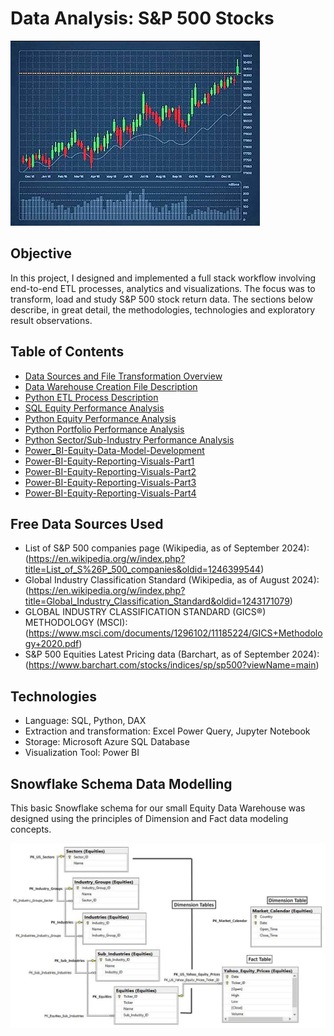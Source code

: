 # **Data Analysis: S&P 500 Stocks**

![Forbes Line Chart](https://github.com/danvuk567/SP500-Stock-Analysis/blob/main/images/stock_chart.jpg?raw=true)

## **Objective** ##

In this project, I designed and implemented a full stack workflow involving end-to-end ETL processes, analytics and visualizations. 
The focus was to transform, load and study S&P 500 stock return data. The sections below describe, in great detail, the methodologies, 
technologies and exploratory result observations.

## **Table of Contents** ##

- [Data Sources and File Transformation Overview](https://github.com/danvuk567/SP500-Stock-Analysis/blob/main/Data-Source-Files/readme.md)
- [Data Warehouse Creation File Description](https://github.com/danvuk567/SP500-Stock-Analysis/blob/main/Create-Datawarehouse-Objects/readme.md)
- [Python ETL Process Description](https://github.com/danvuk567/SP500-Stock-Analysis/blob/main/Python-ETL-Process/readme.md)
- [SQL Equity Performance Analysis](https://github.com/danvuk567/SP500-Stock-Analysis/tree/main/SQL-Equity-Performance-Analysis)
- [Python Equity Performance Analysis](https://github.com/danvuk567/SP500-Stock-Analysis/tree/main/Python-Equity-Performance-Analysis)
- [Python Portfolio Performance Analysis](https://github.com/danvuk567/SP500-Stock-Analysis/tree/main/Python-Portfolio-Performance-Analysis)
- [Python Sector/Sub-Industry Performance Analysis](https://github.com/danvuk567/SP500-Stock-Analysis/tree/main/Python-Sector-Sub_Industry-Performance-Analysis)
- [Power_BI-Equity-Data-Model-Development](https://github.com/danvuk567/SP500-Stock-Analysis/tree/main/Power_BI-Equity-Data-Model-Development)
- [Power-BI-Equity-Reporting-Visuals-Part1](https://github.com/danvuk567/SP500-Stock-Analysis/tree/main/Power-BI-Equity-Reporting-Visuals-Part1)
- [Power-BI-Equity-Reporting-Visuals-Part2](https://github.com/danvuk567/SP500-Stock-Analysis/tree/main/Power-BI-Equity-Reporting-Visuals-Part2)
- [Power-BI-Equity-Reporting-Visuals-Part3](https://github.com/danvuk567/SP500-Stock-Analysis/tree/main/Power-BI-Equity-Reporting-Visuals-Part3)
- [Power-BI-Equity-Reporting-Visuals-Part4](https://github.com/danvuk567/SP500-Stock-Analysis/tree/main/Power-BI-Equity-Reporting-Visuals-Part4)

## **Free Data Sources Used** ##

- List of S&P 500 companies page (Wikipedia, as of September 2024): (https://en.wikipedia.org/w/index.php?title=List_of_S%26P_500_companies&oldid=1246399544)
- Global Industry Classification Standard (Wikipedia, as of August 2024): (https://en.wikipedia.org/w/index.php?title=Global_Industry_Classification_Standard&oldid=1243171079)
- GLOBAL INDUSTRY CLASSIFICATION STANDARD (GICS®) METHODOLOGY (MSCI): (https://www.msci.com/documents/1296102/11185224/GICS+Methodology+2020.pdf)
- S&P 500 Equities Latest Pricing data (Barchart, as of September 2024): (https://www.barchart.com/stocks/indices/sp/sp500?viewName=main)

## **Technologies** ##

- Language: SQL, Python, DAX
- Extraction and transformation: Excel Power Query, Jupyter Notebook
- Storage: Microsoft Azure SQL Database
- Visualization Tool: Power BI

## **Snowflake Schema Data Modelling** ##

This basic Snowflake schema for our small Equity Data Warehouse was designed using the principles of Dimension and Fact data modeling concepts.

![Equity_Snowflake_Schema_ERD.jpg](https://github.com/danvuk567/SP500-Stock-Analysis/blob/main/images/Equity_Snowflake_Schema_ERD.jpg?raw=true)



